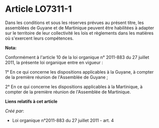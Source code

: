 # Article LO7311-1

Dans les conditions et sous les réserves prévues au présent titre, les assemblées de Guyane et de Martinique peuvent être
habilitées à adapter sur le territoire de leur collectivité les lois et règlements dans les matières où s'exercent leurs
compétences.

**Nota:**

Conformément à l'article 10 de la loi organique n° 2011-883 du 27 juillet 2011, la présente loi organique entre en vigueur :

1° En ce qui concerne les dispositions applicables à la Guyane, à compter de la première réunion de l'Assemblée de Guyane ;

2° En ce qui concerne les dispositions applicables à la Martinique, à compter de la première réunion de l'Assemblée de
Martinique.

**Liens relatifs à cet article**

_Créé par_:

  - Loi organique n°2011-883 du 27 juillet 2011 - art. 4
